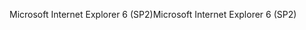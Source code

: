 <span data-ttu-id="be3ab-101">Microsoft Internet Explorer 6 (SP2)</span><span class="sxs-lookup"><span data-stu-id="be3ab-101">Microsoft Internet Explorer 6 (SP2)</span></span>